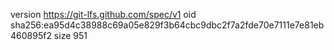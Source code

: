 version https://git-lfs.github.com/spec/v1
oid sha256:ea95d4c38988c69a05e829f3b64cbc9dbc2f7a2fde70e7111e7e81eb460895f2
size 951
